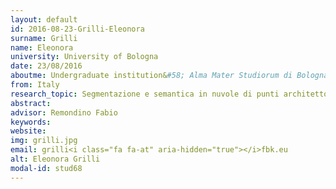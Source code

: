 ```yaml
---
layout: default 
id: 2016-08-23-Grilli-Eleonora
surname: Grilli
name: Eleonora
university: University of Bologna
date: 23/08/2016
aboutme: Undergraduate institution&#58; Alma Mater Studiorum di Bologna – Facoltà di Ingegneria dei Sistemi Edilizi e Urbani – Ravenna Research fields&#58; Automatic segmentation of Point Cloud to facilitate the BIM approach. Working in 3DOM research unit, FBK Trento, Italy.
from: Italy
research_topic: Segmentazione e semantica in nuvole di punti architettoniche
abstract: 
advisor: Remondino Fabio
keywords: 
website: 
img: grilli.jpg
email: grilli<i class="fa fa-at" aria-hidden="true"></i>fbk.eu
alt: Eleonora Grilli
modal-id: stud68
---
```

